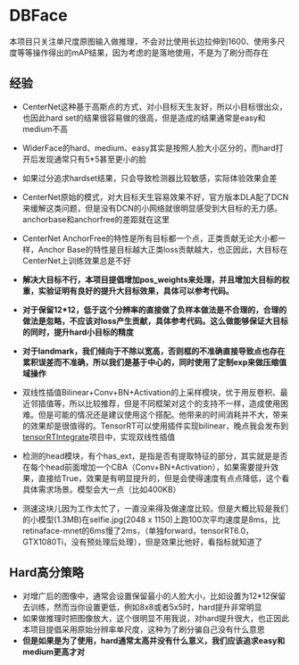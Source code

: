 # DBFace

本项目只关注单尺度原图输入做推理，不会对比使用长边拉伸到1600、使用多尺度等等操作得出的mAP结果，因为考虑的是落地使用，不是为了刷分而存在



## 经验

* CenterNet这种基于高斯点的方式，对小目标天生友好，所以小目标很出众，也因此hard set的结果很容易做的很高，但是造成的结果通常是easy和medium不高
* WiderFace的hard、medium、easy其实是按照人脸大小区分的，而hard打开后发现通常只有5*5甚至更小的脸
* 如果过分追求hardset结果，只会导致检测器比较敏感，实际体验效果会差
* CenterNet原始的模式，对大目标天生容易效果不好，官方版本DLA配了DCN来缓解这类问题，但是没有DCN的小网络就很明显感受到大目标的无力感。anchorbase和anchorfree的差距就在这里
* CenterNet AnchorFree的特性是所有目标都一个点，正类贡献无论大小都一样，Anchor Base的特性是目标越大正类loss贡献越大，也正因此，大目标在CenterNet上训练效果总是不好
* **解决大目标不行，本项目提倡增加pos_weights来处理，并且增加大目标的权重，实验证明有良好的提升大目标效果，具体可以参考代码。**
* **对于保留12*12，低于这个分辨率的直接做了负样本做法是不合理的，合理的做法是忽略，不应该对loss产生贡献，具体参考代码。这么做能够保证大目标的同时，提升hard小目标的精度**
* **对于landmark，我们倾向于不除以宽高，否则框的不准确直接导致点也存在累积误差而不准确，所以我们是基于中心的，同时使用了定制exp来做压缩值域操作**
* 双线性插值Bilinear+Conv+BN+Activation的上采样模块，优于用反卷积、最近邻插值等，所以比较推荐，但是不同框架对这个的支持不一样，造成使用困难。但是可能的情况还是建议使用这个搭配。他带来的时间消耗并不大，带来的效果却是很值得的。TensorRT可以使用插件实现bilinear，晚点我会发布到[tensorRTIntegrate](https://github.com/dlunion/tensorRTIntegrate)项目中，实现双线性插值
* 检测的head模块，有个has_ext，是指是否有提取特征的部分，其实就是是否在每个head前面增加一个CBA（Conv+BN+Activation），如果需要提升效果，直接给True，效果是有明显提升的，但是会使得速度有点点降低，这个看具体需求场景。模型会大一点（比如400KB）

* 测速这块儿因为工作太忙了，一直没来得及做速度比较。但是大概比较是我们的小模型(1.3MB)在selfie.jpg(2048 x 1150)上跑100次平均速度是8ms，比retinaface-mnet的6ms慢了2ms，（单独forward，tensorRT6.0，GTX1080Ti，没有预处理后处理），但是效果比他好，看指标就知道了



## Hard高分策略

* 对增广后的图像中，通常会设置保留最小的人脸大小，比如设置为12*12保留去训练，然而当你设置更低，例如8x8或者5x5时，hard提升非常明显
* 如果做推理时把图像放大，这个很明显不用我说，对hard提升很大，也正因此本项目提倡采用原始分辨率单尺度，这种为了刷分骗自己没有什么意思
* **但是如果是为了使用，hard通常太高并没有什么意义，我们应该追求easy和medium更高才对**